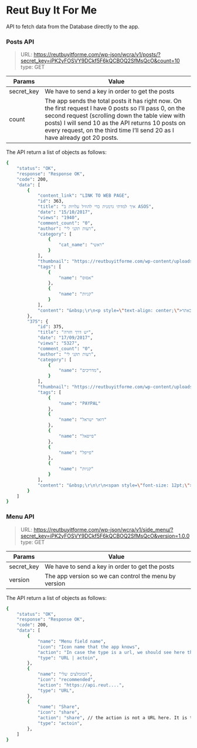 # Reut Buy It For Me

API to fetch data from the Database directly to the app.

### Posts API

> URL: https://reutbuyitforme.com/wp-json/wcra/v1/posts/?secret_key=iPK2yFOSVY9DCkf5F6kQCBOQ2SfMsQcO&count=10
> type: GET

| Params | Value |
| ------ | ------ |
| secret_key | We have to send a key in order to get the posts |
| count | The app 	sends the total posts it has right now. On the first request I have 0 posts so I’ll pass 0, on the second request (scrolling down the table view with posts) I will send 10 as the API returns 10 posts on every request, on the third time I’ll send 20 as I have already got 20 posts. |

The API return a list of objects as follows:

```sh
{
    "status": "OK",
    "response": "Response OK",
    "code": 200,
    "data": [
        {
            "content_link": "LINK TO WEB PAGE",
            "id": 363,
            "title": "איך למדתי גרמנית כדי להוזיל עלויות ב ASOS",
            "date": "15/10/2017",
            "views": "1940",
            "comment_count": "0",
            "author": "רעות תקני לי",
            "category": [
                {
                    "cat_name": "ראשי"
                }
            ],
            "thumbnail": "https://reutbuyitforme.com/wp-content/uploads/2017/10/postHeader_750x350_asosGirlG1.jpg",
            "tags": [
                {
                    "name": "אסוס"
                },
                {
                    "name": "קניות"
                }
            ],
            "content": "&nbsp;\r\n<p style=\"text-align: center;\">פורסם באתר ONLIFE</p>\r\nאתר האופנה הרים \"אינגנים איינקויפן\" :)\r\n\r\n*הכתבה נכתבה ע\"י רעות ופורסמה במקור באתר <span style=\"text-decoration: underline;\"><a href=\"https://www.onlife.co.il/\" target=\"_blank\" rel=\"noopener\">אונלייף</a></span>."
        },
        "375": {
            "id": 375,
            "title": "יש דרך חזרה",
            "date": "17/09/2017",
            "views": "5327",
            "comment_count": "0",
            "author": "רעות תקני לי",
            "category": [
                {
                    "name": "מדריכים",
                }
            ],
            "thumbnail": "https://reutbuyitforme.com/wp-content/uploads/2017/09/postHeader_750x350_hats2_PAYPAL.jpg",
            "tags": [
                {
                    "name": "PAYPAL"
                },
                {
                    "name": "דואר ישראל"
                },
                {
                    "name": "פייפאל"
                },
                {
                    "name": "פייפל"
                },
                {
                    "name": "קניות"
                }
            ],
            "content": "&nbsp;\r\n\r\n<span style=\"font-size: 12pt;\"><strong>קנית כובע בוקרים מהמם והבנת שלא תחבשי אותו לעולם - יש דרך חזרה</strong></span>\r\n\r\nאחד הדברים שהכי מבאסים קוני רשת הוא הפחד שהפריט לא יתאים. שהג'ינס סקיני שנראה מושלם על הדוגמנית יישב פחות סביר על ירכיים ישראליות או שהנעל תהיה רחבה מעבר למידה. רוב האתרים מאפשרים היום החזרה של מוצרים וזיכוי מלא וזה מאוד פשוט. הפריטים מגיעים, נמדדים, לא מתאים, קדימה למעטפה ולדואר חזרה. הזיכוי מגיע בדרך כלל תוך עשרה ימים ואפשר לעבור למוצר הבא.\r\n\r\nלמרות התהליך הפשוט, מצאתי את עצמי הרבה פעמים מתעצלת להחזיר מוצרים. בייחוד באתרים הזולים. הרגשתי מטופש להתעסק בשילוח של מוצר שעלה 50 שקלים ולשלם בערך את אותו סכום שעלה על המשלוח חזרה.  ואז גיליתי את הממתק ש PAYPAL השיקו.\r\n\r\n<img class=\"size-full wp-image-438 aligncenter\" src=\"http://reutbuyitforme.com/wp-content/uploads/2017/09/post_750x_noWayBack_1.jpg\" alt=\"\" width=\"750\" height=\"510\" />\r\n\r\n&nbsp;\r\n\r\nשירות חדש שנקרא \"<span style=\"text-decoration: underline;\"><a href=\"http://bit.ly/2DCWt7b\" target=\"_blank\" rel=\"noopener\">יש דרך חזרה</a></span>\" דרכו תקבלו עד 12 פעמים בשנה זיכוי מלא על המשלוח במידה ושילמתם על המוצרים דרכם.\r\n\r\nלשירות ההחזרה יש להירשם לפני קניית הפריט, כלומר לפני שהגעתם לדואר על מנת לשלוח אותו לאתר.\r\n\r\nמיד אחרי התשלום יש לעלות את חשבונית המשלוח לאתר של PAYPAL  ומייל אישור יגיע אליכם תוך כמה ימים. גאונות בעיני!\r\n*אתם תראו בפרטי התשלום בפייפל שהתווסף לינק להחזר כספי על משלוח חוזר (Request a refund on return shipping)\r\n\r\n<img class=\"size-full wp-image-3462 aligncenter\" src=\"https://reutbuyitforme.com/wp-content/uploads/2017/09/RETURN_PAYPAL1.jpg\" alt=\"\" width=\"800\" height=\"622\" />\r\n\r\n<strong>שימו לב</strong> - השירות עובד רק על חשבונות פרטיים!\r\n\r\nאיך נרשמים לשרות ושאר עניינים - <strong><span style=\"text-decoration: underline;\"><a href=\"http://bit.ly/2DCWt7b\" target=\"_blank\" rel=\"noopener\">לחצו כאן</a></span></strong>\r\n\r\nתהנו\r\n<p dir=\"ltr\"></p>"
        }
    ]
}

```

### Menu API

> URL: https://reutbuyitforme.com/wp-json/wcra/v1/side_menu/?secret_key=iPK2yFOSVY9DCkf5F6kQCBOQ2SfMsQcO&version=1.0.0
> type: GET

| Params | Value |
| ------ | ------ |
| secret_key | We have to send a key in order to get the posts |
| version | The app version so we can control the menu by version |

The API return a list of objects as follows:

```sh
{
    "status": "OK",
    "response": "Response OK",
    "code": 200,
    "data": [
        {
            "name": "Menu field name",
            "icon": "Icon name that the app knows",
            "action": "In case the type is a url, we should see here the url",
            "type": "URL | actoin",
        },
        {
            "name": "המומלצים שלי",
            "icon": "recommended",
            "action": "https://api.reut....",
            "type": "URL",
        },
        {
            "name": "Share",
            "icon": "share",
            "action": "share", // the action is not a URL here. It is the action we decided to perform
            "type": "actoin",
        },
    ]
}

```

